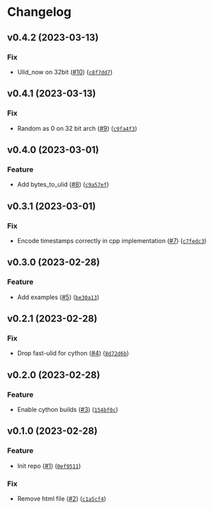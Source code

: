 # Changelog

<!--next-version-placeholder-->

## v0.4.2 (2023-03-13)
### Fix
* Ulid_now on 32bit ([#10](https://github.com/bdraco/ulid-transform/issues/10)) ([`c8f7dd7`](https://github.com/bdraco/ulid-transform/commit/c8f7dd790f987ca4310dd155a78fff263adf0cfc))

## v0.4.1 (2023-03-13)
### Fix
* Random as 0 on 32 bit arch ([#9](https://github.com/bdraco/ulid-transform/issues/9)) ([`c9fa4f3`](https://github.com/bdraco/ulid-transform/commit/c9fa4f32c12eabea67da14d0c32d9a5ac65f2842))

## v0.4.0 (2023-03-01)
### Feature
* Add bytes_to_ulid ([#8](https://github.com/bdraco/ulid-transform/issues/8)) ([`c9a57ef`](https://github.com/bdraco/ulid-transform/commit/c9a57ef2d68886d37e03dd9d884a51c35a5c1e12))

## v0.3.1 (2023-03-01)
### Fix
* Encode timestamps correctly in cpp implementation ([#7](https://github.com/bdraco/ulid-transform/issues/7)) ([`c7fedc3`](https://github.com/bdraco/ulid-transform/commit/c7fedc350bf9848dc38af362e33819fac4036a9e))

## v0.3.0 (2023-02-28)
### Feature
* Add examples ([#5](https://github.com/bdraco/ulid-transform/issues/5)) ([`be30a13`](https://github.com/bdraco/ulid-transform/commit/be30a133b3a03b1e6704954cf0c59f4fb64d4b7c))

## v0.2.1 (2023-02-28)
### Fix
* Drop fast-ulid for cython ([#4](https://github.com/bdraco/ulid-transform/issues/4)) ([`8d72d6b`](https://github.com/bdraco/ulid-transform/commit/8d72d6b58d306d722f096a5b3697d4365eae397d))

## v0.2.0 (2023-02-28)
### Feature
* Enable cython builds ([#3](https://github.com/bdraco/ulid-transform/issues/3)) ([`154bf0c`](https://github.com/bdraco/ulid-transform/commit/154bf0c8d02591508b87c2c154ba877da2aa8f97))

## v0.1.0 (2023-02-28)
### Feature
* Init repo ([#1](https://github.com/bdraco/ulid-transform/issues/1)) ([`0ef9511`](https://github.com/bdraco/ulid-transform/commit/0ef95113cd638617de16be44909b228d0df5f092))

### Fix
* Remove html file ([#2](https://github.com/bdraco/ulid-transform/issues/2)) ([`c1a5cf4`](https://github.com/bdraco/ulid-transform/commit/c1a5cf4a4a8c5a2c8ba1663b9132d612fe47570d))
